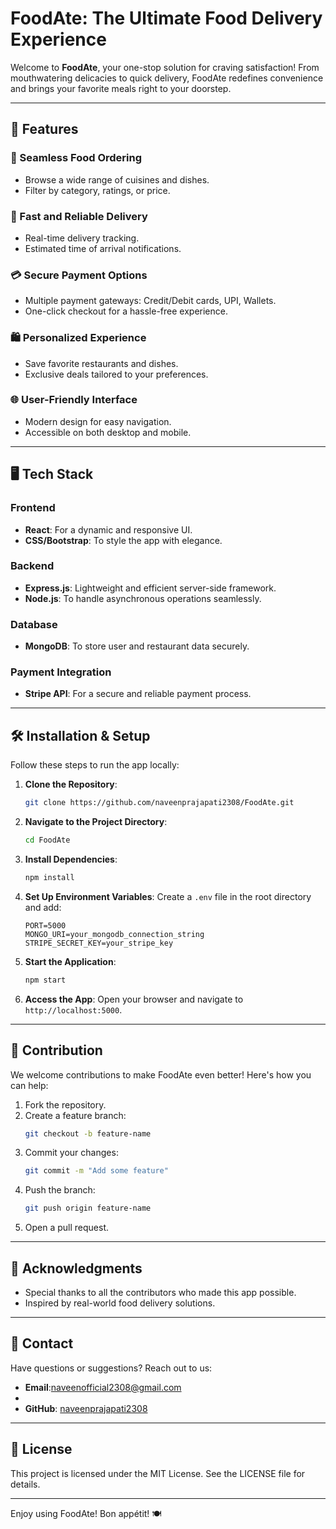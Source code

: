 # FoodAte: The Ultimate Food Delivery Experience

Welcome to **FoodAte**, your one-stop solution for craving satisfaction! From mouthwatering delicacies to quick delivery, FoodAte redefines convenience and brings your favorite meals right to your doorstep.

---

## 🚀 Features

### 🍔 Seamless Food Ordering
- Browse a wide range of cuisines and dishes.
- Filter by category, ratings, or price.

### 🛵 Fast and Reliable Delivery
- Real-time delivery tracking.
- Estimated time of arrival notifications.

### 💳 Secure Payment Options
- Multiple payment gateways: Credit/Debit cards, UPI, Wallets.
- One-click checkout for a hassle-free experience.

### 🛍️ Personalized Experience
- Save favorite restaurants and dishes.
- Exclusive deals tailored to your preferences.

### 🌐 User-Friendly Interface
- Modern design for easy navigation.
- Accessible on both desktop and mobile.

---

## 🖥️ Tech Stack

### Frontend
- **React**: For a dynamic and responsive UI.
- **CSS/Bootstrap**: To style the app with elegance.

### Backend
- **Express.js**: Lightweight and efficient server-side framework.
- **Node.js**: To handle asynchronous operations seamlessly.

### Database
- **MongoDB**: To store user and restaurant data securely.

### Payment Integration
- **Stripe API**: For a secure and reliable payment process.

---

## 🛠️ Installation & Setup

Follow these steps to run the app locally:

1. **Clone the Repository**:
   ```bash
   git clone https://github.com/naveenprajapati2308/FoodAte.git
   ```

2. **Navigate to the Project Directory**:
   ```bash
   cd FoodAte
   ```

3. **Install Dependencies**:
   ```bash
   npm install
   ```

4. **Set Up Environment Variables**:
   Create a `.env` file in the root directory and add:
   ```env
   PORT=5000
   MONGO_URI=your_mongodb_connection_string
   STRIPE_SECRET_KEY=your_stripe_key
   ```

5. **Start the Application**:
   ```bash
   npm start
   ```

6. **Access the App**:
   Open your browser and navigate to `http://localhost:5000`.

---



## 🤝 Contribution

We welcome contributions to make FoodAte even better! Here's how you can help:

1. Fork the repository.
2. Create a feature branch:
   ```bash
   git checkout -b feature-name
   ```
3. Commit your changes:
   ```bash
   git commit -m "Add some feature"
   ```
4. Push the branch:
   ```bash
   git push origin feature-name
   ```
5. Open a pull request.

---

## 🌟 Acknowledgments

- Special thanks to all the contributors who made this app possible.
- Inspired by real-world food delivery solutions.

---

## 📧 Contact

Have questions or suggestions? Reach out to us:

- **Email**:naveenofficial2308@gmail.com
- 
- **GitHub**: [naveenprajapati2308](https://github.com/naveenprajapati2308)

---

## 📝 License

This project is licensed under the MIT License. See the LICENSE file for details.

---

Enjoy using FoodAte! Bon appétit! 🍽️


